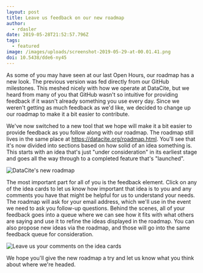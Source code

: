 ```yaml
---
layout: post
title: Leave us feedback on our new roadmap
author:
  - rdasler
date: 2019-05-28T21:52:57.796Z
tags:
  - featured
image: /images/uploads/screenshot-2019-05-29-at-00.01.41.png
doi: 10.5438/dde6-ny45
---
```

As some of you may have seen at our last Open Hours, our roadmap has a new look. The previous version was fed directly from our GitHub milestones. This meshed nicely with how we operate at DataCite, but we heard from many of you that GitHub wasn't so intuitive for providing feedback if it wasn't already something you use every day. Since we weren't getting as much feedback as we'd like, we decided to change up our roadmap to make it a bit easier to contribute. 

We've now switched to a new tool that we hope will make it a bit easier to provide feedback as you follow along with our roadmap. The roadmap still lives in the same place at <https://datacite.org/roadmap.html>. You'll see that it's now divided into sections based on how solid of an idea something is. This starts with an idea that's just "under consideration" in its earliest stage and goes all the way through to a completed feature that's "launched". 

![DataCite's new roadmap](/images/uploads/screenshot-2019-05-29-at-00.01.41.png "DataCite's new roadmap")

The most important part for all of you is the feedback element. Click on any of the idea cards to let us know how important that idea is to you and any comments you have that might be helpful for us to understand your needs. The roadmap will ask for your email address, which we'll use in the event we need to ask you follow-up questions. Behind the scenes, all of your feedback goes into a queue where we can see how it fits with what others are saying and use it to refine the ideas displayed in the roadmap. You can also propose new ideas via the roadmap, and those will go into the same feedback queue for consideration. 

![Leave us your comments on the idea cards](/images/uploads/screenshot-2019-05-29-at-00.09.36.png "Leave us your comments on the idea cards")

We hope you'll give the new roadmap a try and let us know what you think about where we're headed. 
